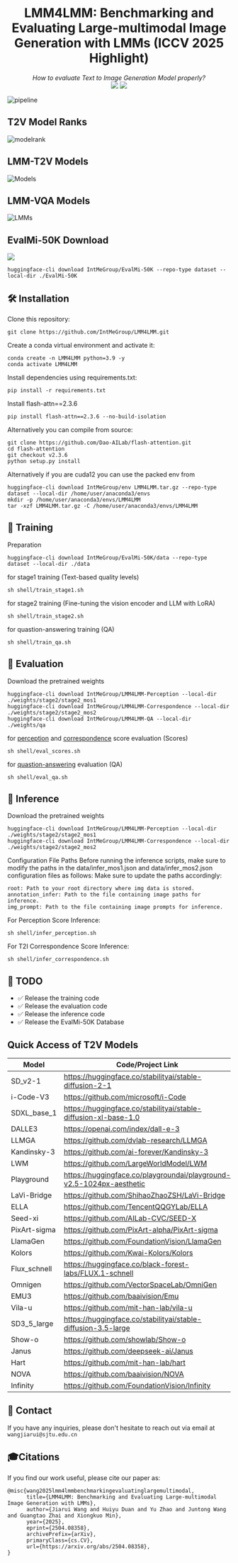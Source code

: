 
<div align="center">
   <h1>LMM4LMM: Benchmarking and Evaluating Large-multimodal Image Generation with LMMs (ICCV 2025 Highlight) </h1>
   <i>How to evaluate Text to Image Generation Model properly?</i>
   <div>
      <!-- <a href="https://arxiv.org/abs/2504.08358"><img src="https://arxiv.org/abs/2504.08358"/></a> -->
      <a href="https://arxiv.org/abs/2504.08358"><img src="https://img.shields.io/badge/Arxiv-2504.08358-red"/></a>
      <a href="https://huggingface.co/datasets/wangjiarui/EvalMi-50K/tree/main"><img src="https://img.shields.io/badge/%F0%9F%A4%97%20Hugging%20Face-Dataset-green"></a>
   </div>
</div>

![pipeline](https://github.com/user-attachments/assets/c322826f-12f3-48a1-b62f-b1c731dc4ba6)
## T2V Model Ranks
![modelrank](https://github.com/user-attachments/assets/1ff75fa2-f9fe-43c1-8e34-bd72d9a9d443)
## LMM-T2V Models
![Models](https://github.com/user-attachments/assets/fad370b3-9a65-4625-8542-03e11550c335)
## LMM-VQA Models
![LMMs](https://github.com/user-attachments/assets/dea7d25a-1ba3-4865-b4d5-ebf6857842c3)
## EvalMi-50K Download
 <a href="https://huggingface.co/datasets/IntMeGroup/EvalMi-50K/tree/main"><img src="https://img.shields.io/badge/%F0%9F%A4%97%20Hugging%20Face-Dataset-green"></a>
```
huggingface-cli download IntMeGroup/EvalMi-50K --repo-type dataset --local-dir ./EvalMi-50K
```
## 🛠️ Installation

Clone this repository:
```
git clone https://github.com/IntMeGroup/LMM4LMM.git
```
Create a conda virtual environment and activate it:
```
conda create -n LMM4LMM python=3.9 -y
conda activate LMM4LMM
```
Install dependencies using requirements.txt:
```
pip install -r requirements.txt
```
Install flash-attn==2.3.6
```
pip install flash-attn==2.3.6 --no-build-isolation
```
Alternatively you can compile from source:
```
git clone https://github.com/Dao-AILab/flash-attention.git
cd flash-attention
git checkout v2.3.6
python setup.py install
```
Alternatively if you are cuda12 you can use the packed env from
```
huggingface-cli download IntMeGroup/env LMM4LMM.tar.gz --repo-type dataset --local-dir /home/user/anaconda3/envs
mkdir -p /home/user/anaconda3/envs/LMM4LMM
tar -xzf LMM4LMM.tar.gz -C /home/user/anaconda3/envs/LMM4LMM
```
## 🌈 Training
Preparation
```
huggingface-cli download IntMeGroup/EvalMi-50K/data --repo-type dataset --local-dir ./data
```

for stage1 training (Text-based quality levels)

```
sh shell/train_stage1.sh
```
for stage2 training (Fine-tuning the vision encoder and LLM with LoRA)

```
sh shell/train_stage2.sh
```

for quastion-answering training (QA)
```
sh shell/train_qa.sh
```

## 🌈 Evaluation
Download the pretrained weights
```
huggingface-cli download IntMeGroup/LMM4LMM-Perception --local-dir ./weights/stage2/stage2_mos1
huggingface-cli download IntMeGroup/LMM4LMM-Correspondence --local-dir ./weights/stage2/stage2_mos2
huggingface-cli download IntMeGroup/LMM4LMM-QA --local-dir ./weights/qa
```

for [perception](https://huggingface.co/IntMeGroup/LMM4LMM-Perception) and [correspondence](https://huggingface.co/IntMeGroup/LMM4LMM-Correspondence) score evaluation (Scores)

```
sh shell/eval_scores.sh
```

for [quastion-answering](https://huggingface.co/IntMeGroup/LMM4LMM-QA) evaluation (QA)
```
sh shell/eval_qa.sh
```
## 🌈 Inference
Download the pretrained weights
```
huggingface-cli download IntMeGroup/LMM4LMM-Perception --local-dir ./weights/stage2/stage2_mos1
huggingface-cli download IntMeGroup/LMM4LMM-Correspondence --local-dir ./weights/stage2/stage2_mos2
```
Configuration File Paths
Before running the inference scripts, make sure to modify the paths in the data/infer_mos1.json and data/infer_mos2.json configuration files as follows:
Make sure to update the paths accordingly:
```
root: Path to your root directory where img data is stored.
annotation_infer: Path to the file containing image paths for inference.
img_prompt: Path to the file containing image prompts for inference.
```

For Perception Score Inference:

```
sh shell/infer_perception.sh
```

For T2I Correspondence Score Inference:

```
sh shell/infer_correspondence.sh
```

## 📌 TODO
- ✅ Release the training code 
- ✅ Release the evaluation code
- ✅ Release the inference code 
- ✅ Release the EvalMi-50K Database

## Quick Access of T2V Models
| Model |Code/Project Link |
|---|---|
|SD_v2-1|https://huggingface.co/stabilityai/stable-diffusion-2-1|
|i-Code-V3|https://github.com/microsoft/i-Code|
|SDXL_base_1|https://huggingface.co/stabilityai/stable-diffusion-xl-base-1.0|
|DALLE3|https://openai.com/index/dall-e-3|
|LLMGA|https://github.com/dvlab-research/LLMGA|
|Kandinsky-3|https://github.com/ai-forever/Kandinsky-3|
|LWM|https://github.com/LargeWorldModel/LWM|
|Playground|https://huggingface.co/playgroundai/playground-v2.5-1024px-aesthetic|
|LaVi-Bridge|https://github.com/ShihaoZhaoZSH/LaVi-Bridge|
|ELLA|https://github.com/TencentQQGYLab/ELLA|
|Seed-xi|https://github.com/AILab-CVC/SEED-X|
|PixArt-sigma|https://github.com/PixArt-alpha/PixArt-sigma|
|LlamaGen|https://github.com/FoundationVision/LlamaGen|
|Kolors|https://github.com/Kwai-Kolors/Kolors|
|Flux_schnell|https://huggingface.co/black-forest-labs/FLUX.1-schnell|
|Omnigen|https://github.com/VectorSpaceLab/OmniGen|
|EMU3|https://github.com/baaivision/Emu|
|Vila-u|https://github.com/mit-han-lab/vila-u|
|SD3_5_large|https://huggingface.co/stabilityai/stable-diffusion-3.5-large|
|Show-o|https://github.com/showlab/Show-o|
|Janus|https://github.com/deepseek-ai/Janus|
|Hart|https://github.com/mit-han-lab/hart|
|NOVA|https://github.com/baaivision/NOVA|
|Infinity|https://github.com/FoundationVision/Infinity|

## 📧 Contact
If you have any inquiries, please don't hesitate to reach out via email at `wangjiarui@sjtu.edu.cn`


## 🎓Citations

If you find our work useful, please cite our paper as:
```
@misc{wang2025lmm4lmmbenchmarkingevaluatinglargemultimodal,
      title={LMM4LMM: Benchmarking and Evaluating Large-multimodal Image Generation with LMMs}, 
      author={Jiarui Wang and Huiyu Duan and Yu Zhao and Juntong Wang and Guangtao Zhai and Xiongkuo Min},
      year={2025},
      eprint={2504.08358},
      archivePrefix={arXiv},
      primaryClass={cs.CV},
      url={https://arxiv.org/abs/2504.08358}, 
}
```
